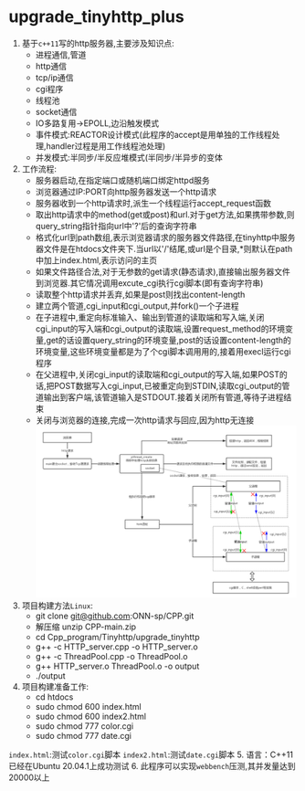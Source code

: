 # upgrade_tinyhttp_plus
1. 基于`c++11`写的http服务器,主要涉及知识点:
   *  进程通信,管道
   *  http通信
   *  tcp/ip通信
   *  cgi程序
   *  线程池
   *  socket通信
   *  IO多路复用->EPOLL,边沿触发模式
   *  事件模式:REACTOR设计模式(此程序的accept是用单独的工作线程处理,handler过程是用工作线程池处理)
   *  并发模式:半同步/半反应堆模式(半同步/半异步的变体
2. 工作流程:
   * 服务器启动,在指定端口或随机端口绑定httpd服务
   * 浏览器通过IP:PORT向http服务器发送一个http请求
   * 服务器收到一个http请求时,派生一个线程运行accept_request函数
   * 取出http请求中的method(get或post)和url.对于get方法,如果携带参数,则query_string指针指向url中'?'后的查询字符串
   * 格式化url到path数组,表示浏览器请求的服务器文件路径,在tinyhttp中服务器文件是在htdocs文件夹下.当url以'/'结尾,或url是个目录,*则默认在path中加上index.html,表示访问的主页
   * 如果文件路径合法,对于无参数的get请求(静态请求),直接输出服务器文件到浏览器.其它情况调用excute_cgi执行cgi脚本(即有查询字符串)
   * 读取整个http请求并丢弃,如果是post则找出content-length
   * 建立两个管道,cgi_input和cgi_output,并fork()一个子进程
   * 在子进程中,重定向标准输入、输出到管道的读取端和写入端,关闭cgi_input的写入端和cgi_output的读取端,设置request_method的环境变量,get的话设置query_string的环境变量,post的话设置content-length的环境变量,这些环境变量都是为了个cgi脚本调用用的,接着用execl运行cgi程序
   * 在父进程中,关闭cgi_input的读取端和cgi_output的写入端,如果POST的话,把POST数据写入cgi_input,已被重定向到STDIN,读取cgi_output的管道输出到客户端,该管道输入是STDOUT.接着关闭所有管道,等待子进程结束
   * 关闭与浏览器的连接,完成一次http请求与回应,因为http无连接
![](流程.png)
3. 项目构建方法`Linux`:
   * git clone git@github.com:ONN-sp/CPP.git
   * 解压缩 unzip CPP-main.zip
   * cd Cpp_program/Tinyhttp/upgrade_tinyhttp
   * g++ -c HTTP_server.cpp -o HTTP_server.o
   * g++ -c ThreadPool.cpp -o ThreadPool.o
   * g++ HTTP_server.o ThreadPool.o -o output
   * ./output
4. 项目构建准备工作:
   * cd htdocs
   * sudo chmod 600 index.html
   * sudo chmod 600 index2.html
   * sudo chmod 777 color.cgi
   * sudo chmod 777 date.cgi

`index.html`:测试`color.cgi`脚本
`index2.html`:测试`date.cgi`脚本
5. 语言：C++11 已经在Ubuntu 20.04.1上成功测试
6. 此程序可以实现`webbench`压测,其并发量达到20000以上